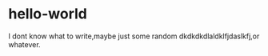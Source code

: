 # hello-world


I dont know what to write,maybe just some random dkdkdkdlaldklfjdaslkfj,or  whatever.

